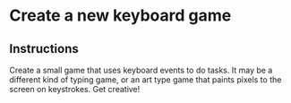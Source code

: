 # Create a new keyboard game

## Instructions

Create a small game that uses keyboard events to do tasks. It may be a different kind of typing game, or an art type game that paints pixels to the screen on keystrokes. Get creative!